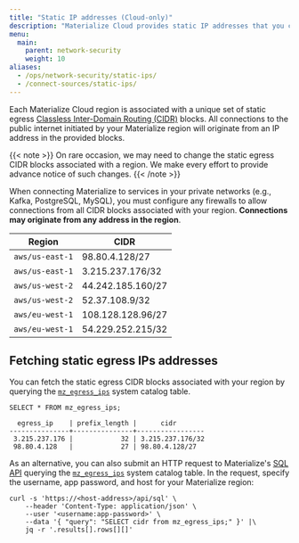 ```yaml
---
title: "Static IP addresses (Cloud-only)"
description: "Materialize Cloud provides static IP addresses that you can use to configure egress policies in your virtual networks that target outbound traffic to Materialize."
menu:
  main:
    parent: network-security
    weight: 10
aliases:
  - /ops/network-security/static-ips/
  - /connect-sources/static-ips/
---
```


Each Materialize Cloud region is associated with a unique set of static egress
[Classless Inter-Domain Routing (CIDR)](https://aws.amazon.com/what-is/cidr/)
blocks. All connections to the public internet initiated by your Materialize
region will originate from an IP address in the provided blocks.

{{< note >}}
On rare occasion, we may need to change the static egress CIDR blocks associated
with a region. We make every effort to provide advance notice of such changes.
{{< /note >}}

When connecting Materialize to services in your private networks (e.g., Kafka,
PostgreSQL, MySQL), you must configure any firewalls to allow connections from
all CIDR blocks associated with your region. **Connections may originate from
any address in the region**.

Region          | CIDR
----------------|------------
`aws/us-east-1` | 98.80.4.128/27
`aws/us-east-1` | 3.215.237.176/32
`aws/us-west-2` | 44.242.185.160/27
`aws/us-west-2` | 52.37.108.9/32
`aws/eu-west-1` | 108.128.128.96/27
`aws/eu-west-1` | 54.229.252.215/32


## Fetching static egress IPs addresses

You can fetch the static egress CIDR blocks associated with your region by
querying the [`mz_egress_ips`](/sql/system-catalog/mz_catalog/#mz_egress_ips)
system catalog table.

```mzsql
SELECT * FROM mz_egress_ips;
```

```nofmt
  egress_ip    | prefix_length |      cidr
---------------+---------------+-----------------
 3.215.237.176 |            32 | 3.215.237.176/32
 98.80.4.128   |            27 | 98.80.4.128/27
```

As an alternative, you can also submit an HTTP request to Materialize's
[SQL API](/integrations/http-api/) querying the [`mz_egress_ips`](/sql/system-catalog/mz_catalog/#mz_egress_ips)
system catalog table. In the request, specify the username, app password, and
host for your Materialize region:

```
curl -s 'https://<host-address>/api/sql' \
    --header 'Content-Type: application/json' \
    --user '<username:app-password>' \
    --data '{ "query": "SELECT cidr from mz_egress_ips;" }' |\
    jq -r '.results[].rows[][]'
```
